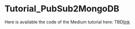 # Tutorial_PubSub2MongoDB

Here is available the code of the Medium tutorial here: TBD[link](https://stefanopassador.medium.com/docker-compose-with-python-and-posgresql-45c4c5174299)
